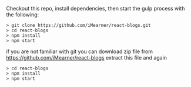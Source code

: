 Checkout this repo, install dependencies, then start the gulp process with the following:

```
> git clone https://github.com/iMearner/react-blogs.git
> cd react-blogs
> npm install
> npm start
```


if you are not familiar with git you can download zip file from https://github.com/iMearner/react-blogs
extract this file
and again

```
> cd react-blogs
> npm install
> npm start
```
